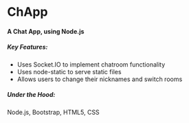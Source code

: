 # ChApp

#### A Chat App, using Node.js

##### Key Features:
-  Uses Socket.IO to implement chatroom functionality
-  Uses node-static to serve static files
-  Allows users to change their nicknames and switch rooms

##### Under the Hood:
Node.js, Bootstrap, HTML5, CSS
